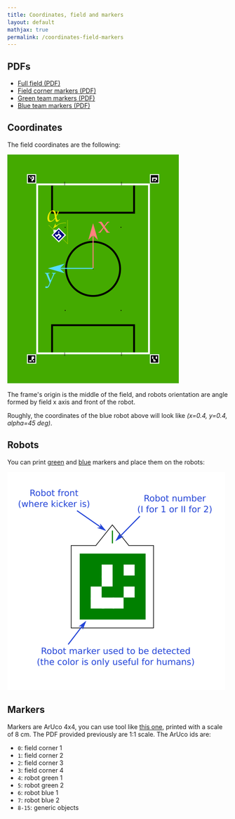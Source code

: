 ```yaml
---
title: Coordinates, field and markers
layout: default
mathjax: true
permalink: /coordinates-field-markers
---
```


## PDFs

* [Full field (PDF)](https://raw.githubusercontent.com/robot-soccer-kit/robot-soccer-kit/master/docs/field.pdf)
* [Field corner markers (PDF)](https://raw.githubusercontent.com/robot-soccer-kit/robot-soccer-kit/master/docs/field-markers.pdf)
* [Green team markers (PDF)](https://raw.githubusercontent.com/robot-soccer-kit/robot-soccer-kit/master/docs/green-markers.pdf)
* [Blue team markers (PDF)](https://raw.githubusercontent.com/robot-soccer-kit/robot-soccer-kit/master/docs/blue-markers.pdf)

## Coordinates

The field coordinates are the following:

<div class="text-center">
    <img src="/assets/imgs/field-frame.png" />
</div>

The frame's origin is the middle of the field, and robots orientation are angle formed by
field x axis and front of the robot.

Roughly, the coordinates of the blue robot above will look like *(x=0.4, y=0.4, alpha=45 deg)*.

## Robots

You can print [green](https://raw.githubusercontent.com/robot-soccer-kit/robot-soccer-kit/master/docs/green-markers.pdf) and [blue](https://raw.githubusercontent.com/robot-soccer-kit/robot-soccer-kit/master/docs/blue-markers.pdf) markers and
place them on the robots:

<div class="text-center">
    <img src="/assets/imgs/robots-markers-explain.png" />
</div>

## Markers

Markers are ArUco 4x4, you can use tool like [this one](https://chev.me/arucogen/), printed with a scale
of 8 cm. The PDF provided previously are 1:1 scale. The ArUco ids are:

* `0`: field corner 1
* `1`: field corner 2
* `2`: field corner 3
* `3`: field corner 4
* `4`: robot green 1
* `5`: robot green 2
* `6`: robot blue 1
* `7`: robot blue 2
* `8-15`: generic objects
